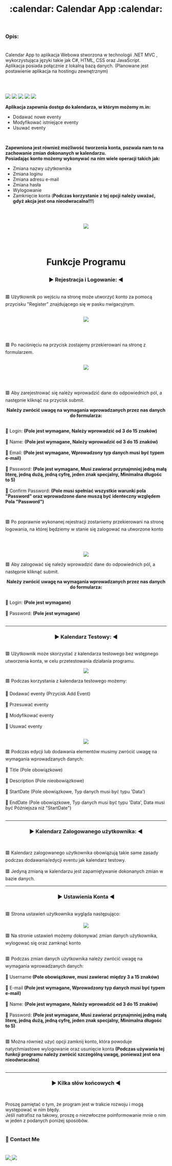 
<h1 align="center">
:calendar: Calendar App :calendar:
</h1>

<br>
<h3>Opis:</h3>

#
<p><b></b>Calendar App to aplikacja Webowa stworzona w technologii .NET MVC , wykorzystująca języki takie jak C#, HTML, CSS oraz JavaScript. <br>
Aplikacja posiada połącznie z lokalną bazą danych. (Planowane jest postawienie aplikacja na hostingu zewnętrznym)</b></p>
<br>
<br>
<p align="left">
<img src="https://skillicons.dev/icons?i=git" />
<img src="https://skillicons.dev/icons?i=cs" />
<img src="https://skillicons.dev/icons?i=html" />
<img src="https://skillicons.dev/icons?i=css" />
<img src="https://skillicons.dev/icons?i=javascript" />
</p>

<b>Aplikacja zapewnia dostęp do kalendarza, w którym możemy m.in:</b>
 - Dodawać nowe eventy
 - Modyfikować istniejące eventy
 - Usuwać eventy
<br>

<b>Zapewniona jest również możliwość tworzenia konta, pozwala nam to na zachowanie zmian dokonanych w kalendarzu. <br>
Posiadając konto możemy wykonywać na nim wiele operacji takich jak:</b>
  - Zmiana nazwy użytkownika
  - Zmiana loginu
  - Zmiana adresu e-mail
  - Zmiana hasła
  - Wylogowanie
  - Zamknięcie konta (<b>Podczas korzystanie z tej opcji należy uważać, gdyż akcja jest ona nieodwracalna!!!</b>)
<br>
<br>
<p align="center">
  <img src="Assets/Calendar screen.png">
</p>
<br>
<br>

# <p align="center"> Funkcje Programu </p>

<b><h3 align="center">:arrow_forward: Rejestracja i Logowanie: :arrow_backward:</h3></b>
<br>
:red_square: Użytkownik po wejściu na stronę może utworzyć konto za pomocą przycisku "Register" znajdującego się w pasku nwigacyjnym.
<br>
<br>
<p align="center">
  <img src="Assets/Register-button.png">
</p>
<br>
<br>

:red_square: Po naciśnięciu na przycisk zostajemy przekierowani na stronę z formularzem.
<br>
<br>
<p align="center">
  <img src="Assets/Register Form.png">
</p>
<br>
<br>

:red_square: Aby zarejestrować się należy wprowadzić dane do odpowiednich pól, a następnie kliknąć na przycisk submit.
<br>
<b> <p align = "center">Należy zwrócić uwagę na wymagania wprowadzanych przez nas danych do formularza: </p></b> <br>
	:large_blue_circle: Login: <b>(Pole jest wymagane, Należy wprowadzić od 3 do 15 znaków)</b> <br> <br>
	:large_blue_circle: Name: <b>(Pole jest wymagane, Należy wprowadzić od 3 do 15 znaków)</b> <br> <br>
	:large_blue_circle: Email: <b>(Pole jest wymagane, Wprowadzony typ danych musi być typem e-mail) </b> <br> <br>
	:large_blue_circle: Password: <b>(Pole jest wymagane, Musi zawierać przynajmniej jedną małą literę, jedną dużą, jedną cyfrę, jeden znak specjalny, Minimalna długośc to 5) </b> <br> <br>
	:large_blue_circle: Confirm Password: <b>(Pole musi spełniać wszystkie warunki pola "Password" oraz wprowadzone dane muszą być identeczny względem Pola "Password") </b> <br>

<br>

:red_square: Po poprawnie wykonanej rejestracji zostaniemy przekierowani na stronę logowania, na której będziemy w stanie się zalogować na utworzone konto

<br>
<br>
<p align="center">
  <img src="Assets/Login Form.png">
</p>

:red_square: Aby zalogować się należy wprowadzić dane do odpowiednich pól, a następnie kliknąć submit.
<b> <p align = "center">Należy zwrócić uwagę na wymagania wprowadzanych przez nas danych do formularza: </p></b> <br> 
:large_blue_circle: Login: <b>(Pole jest wymagane)</b> <br> <br>
:large_blue_circle: Password: <b>(Pole jest wymagane)</b> <br> <br>

---

<b><h3 align="center">:arrow_forward: Kalendarz Testowy: :arrow_backward:</h3></b>
<br>
:red_square: Użytkownik może skorzystać z kalendarza testowego bez wstępnego utworzenia konta, w celu przetestowania działania programu.
<br>
<p align="center">
  <img src="Assets/TestCalendar Button.png">
</p>

:red_square:  Podczas korzystania z kalendarza testowego możemy:
<br><br>
 :large_blue_circle: Dodawać eventy (Przycisk Add Event) <br><br>
 :large_blue_circle: Przesuwać eventy <br><br>
 :large_blue_circle: Modyfikować eventy <br><br>
 :large_blue_circle: Usuwać eventy<br><br>

<p align="center">
  <img src="Assets/AddEventForm.png">
</p>

:red_square: Podczas edycji lub dodawania elementów musimy zwrócić uwagę na wymagania wprowadzanych danych: <br><br>
 :large_blue_circle: Title (Pole obowiązkowe) <br> <br>
 :large_blue_circle: Description (Pole nieobowiązkowe) <br> <br>
 :large_blue_circle: StartDate (Pole obowiązkowe, Typ danych musi być typu 'Data') <br> <br>
 :large_blue_circle: EndDate (Pole obowiązkowe, Typ danych musi być typu 'Data', Data musi być Późniejsza niż "StartDate") <br> <br> 

 ---

<b><h3 align="center">:arrow_forward: Kalendarz Zalogowanego użytkownika: :arrow_backward:</h3></b> <br>

:red_square: Kalendarz zalogowanego użytkownika obowiązują takie same zasady podczas dodawania/edycji eventu jak kalendarz testowy.
<br><br>
:red_square: Jedyną zmianą w kalendarzu jest zapamiętywanie dokonanych zmian w bazie danych. <br>

---

<b><h3 align="center">:arrow_forward: Ustawienia Konta :arrow_backward:</h3></b>
<br>
:red_square: Strona ustawień użytkownika wygląda następująco: <br>
<p align="center">
  <img src="Assets/Settings Site.png">
</p>

:red_square: Na stronie ustawień możemy dokonywać zmian danych użytkownika, wylogować się oraz zamknąć konto <br><br>


:red_square: Podczas zmian danych użytkownika należy zwrócić uwagę na wymagania wprowadzanych danych: <br><br>
  :large_blue_circle: Username <b>(Pole obowiązkowe, musi zawierać między 3 a 15 znaków)</b> <br><br>
  :large_blue_circle: E-mail <b>(Pole jest wymagane, Wprowadzony typ danych musi być typem e-mail) </b> <br> <br>
  :large_blue_circle: Name: <b>(Pole jest wymagane, Należy wprowadzić od 3 do 15 znaków)</b> <br> <br>
  :large_blue_circle: Password: <b>(Pole jest wymagane, Musi zawierać przynajmniej jedną małą literę, jedną dużą, jedną cyfrę, jeden znak specjalny, Minimalna długośc to 5) </b> <br> <br>

:red_square: Można również użyć opcji zamknij konto, która powoduje natychmiastowe wylogowanie oraz usunięcie konta <b>(Podczas używania tej funkcji programu należy zwrócić szczególną uwagę, ponieważ jest ona nieodwracalna)</b> <br> <br>


---

<b><h3 align="center">:arrow_forward: Kilka słów końcowych :arrow_backward:</h3></b> <br>

Proszę pamiętać o tym, że program jest w trakcie rozwoju i mogą występować w nim błędy. <br>
Jeśli natrafisz na takowy, proszę o niezwłoczne poinformowanie mnie o nim w jeden z podanych poniżej sposobów. <br> <br>
### 💬 Contact Me
#
<a href="https://www.linkedin.com/in/mateusz-duma-74b0662a2">
		<img src="https://skillicons.dev/icons?i=linkedin" />
</a>
<a href="mailto:mateuszsuplice@gmail.com">
		<img src="https://skillicons.dev/icons?i=gmail" />
</a>



























